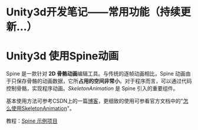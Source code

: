 # Unity3d开发笔记——常用功能（持续更新…）


# Unity3d 使用Spine动画

Spine 是一款针对 **2D 骨骼动画**编辑工具。与传统的逐帧动画相比，Spine 动画由于只保存骨骼的动画数据，它所**占用的空间非常小**。对于程序而言，可以通过代码控制骨骼，实现程序动画。*SkeletonAnimation* 是 Spine 引入的重要组件。

基本使用方法可参考CSDN上的一篇[博客](https://blog.csdn.net/linshuhe1/article/details/79792432)，更细致的使用可参看官方文档中的"[怎么使用SkeletonAnimation](http://zh.esotericsoftware.com/spine-unity-zh-old#怎么使用SkeletonAnimation)"。

教程：[Spine 示例项目](http://zh.esotericsoftware.com/spine-examples)


